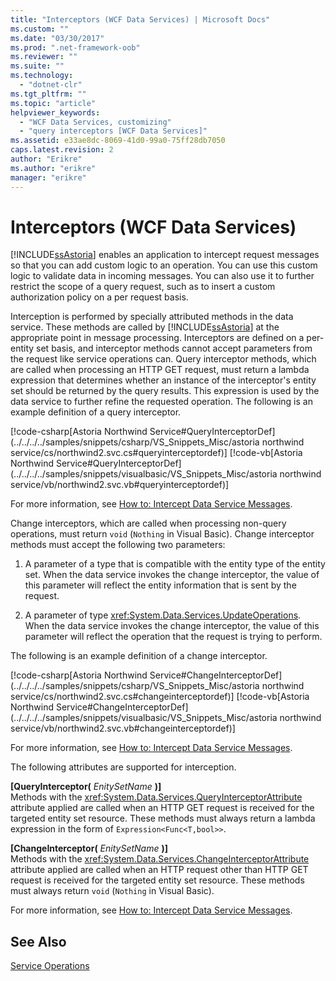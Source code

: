 ```yaml
---
title: "Interceptors (WCF Data Services) | Microsoft Docs"
ms.custom: ""
ms.date: "03/30/2017"
ms.prod: ".net-framework-oob"
ms.reviewer: ""
ms.suite: ""
ms.technology: 
  - "dotnet-clr"
ms.tgt_pltfrm: ""
ms.topic: "article"
helpviewer_keywords: 
  - "WCF Data Services, customizing"
  - "query interceptors [WCF Data Services]"
ms.assetid: e33ae8dc-8069-41d0-99a0-75ff28db7050
caps.latest.revision: 2
author: "Erikre"
ms.author: "erikre"
manager: "erikre"
---
```

# Interceptors (WCF Data Services)
[!INCLUDE[ssAstoria](../../../../includes/ssastoria-md.md)] enables an application to intercept request messages so that you can add custom logic to an operation. You can use this custom logic to validate data in incoming messages. You can also use it to further restrict the scope of a query request, such as to insert a custom authorization policy on a per request basis.  
  
 Interception is performed by specially attributed methods in the data service. These methods are called by [!INCLUDE[ssAstoria](../../../../includes/ssastoria-md.md)] at the appropriate point in message processing. Interceptors are defined on a per-entity set basis, and interceptor methods cannot accept parameters from the request like service operations can. Query interceptor methods, which are called when processing an HTTP GET request, must return a lambda expression that determines whether an instance of the interceptor's entity set should be returned by the query results. This expression is used by the data service to further refine the requested operation. The following is an example definition of a query interceptor.  
  
 [!code-csharp[Astoria Northwind Service#QueryInterceptorDef](../../../../samples/snippets/csharp/VS_Snippets_Misc/astoria northwind service/cs/northwind2.svc.cs#queryinterceptordef)]
 [!code-vb[Astoria Northwind Service#QueryInterceptorDef](../../../../samples/snippets/visualbasic/VS_Snippets_Misc/astoria northwind service/vb/northwind2.svc.vb#queryinterceptordef)]  
  
 For more information, see [How to: Intercept Data Service Messages](../../../../docs/framework/data/wcf/how-to-intercept-data-service-messages-wcf-data-services.md).  
  
 Change interceptors, which are called when processing non-query operations, must return `void` (`Nothing` in Visual Basic). Change interceptor methods must accept the following two parameters:  
  
1.  A parameter of a type that is compatible with the entity type of the entity set. When the data service invokes the change interceptor, the value of this parameter will reflect the entity information that is sent by the request.  
  
2.  A parameter of type <xref:System.Data.Services.UpdateOperations>. When the data service invokes the change interceptor, the value of this parameter will reflect the operation that the request is trying to perform.  
  
 The following is an example definition of a change interceptor.  
  
 [!code-csharp[Astoria Northwind Service#ChangeInterceptorDef](../../../../samples/snippets/csharp/VS_Snippets_Misc/astoria northwind service/cs/northwind2.svc.cs#changeinterceptordef)]
 [!code-vb[Astoria Northwind Service#ChangeInterceptorDef](../../../../samples/snippets/visualbasic/VS_Snippets_Misc/astoria northwind service/vb/northwind2.svc.vb#changeinterceptordef)]  
  
 For more information, see [How to: Intercept Data Service Messages](../../../../docs/framework/data/wcf/how-to-intercept-data-service-messages-wcf-data-services.md).  
  
 The following attributes are supported for interception.  
  
 **[QueryInterceptor(** *EnitySetName* **)]**  
 Methods with the <xref:System.Data.Services.QueryInterceptorAttribute> attribute applied are called when an HTTP GET request is received for the targeted entity set resource. These methods must always return a lambda expression in the form of `Expression<Func<T,bool>>`.  
  
 **[ChangeInterceptor(** *EnitySetName* **)]**  
 Methods with the <xref:System.Data.Services.ChangeInterceptorAttribute> attribute applied are called when an HTTP request other than HTTP GET request is received for the targeted entity set resource. These methods must always return `void` (`Nothing` in Visual Basic).  
  
 For more information, see [How to: Intercept Data Service Messages](../../../../docs/framework/data/wcf/how-to-intercept-data-service-messages-wcf-data-services.md).  
  
## See Also  
 [Service Operations](../../../../docs/framework/data/wcf/service-operations-wcf-data-services.md)
